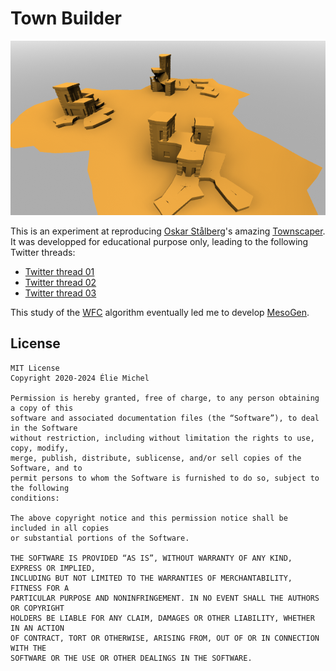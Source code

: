 Town Builder
============

![Screenshot](https://github.com/eliemichel/TownBuilder/blob/main/Wip/module%20based%20marching%20cubes.png)

This is an experiment at reproducing [Oskar Stålberg](https://oskarstalberg.com)'s amazing [Townscaper](https://store.steampowered.com/app/1291340/Townscaper). It was developped for educational purpose only, leading to the following Twitter threads:

 - [Twitter thread 01](https://twitter.com/exppad/status/1261950965189672961)
 - [Twitter thread 02](https://twitter.com/exppad/status/1267045322116734977)
 - [Twitter thread 03](https://twitter.com/exppad/status/1283520023798198273)

This study of the [WFC](https://github.com/mxgmn/WaveFunctionCollapse) algorithm eventually led me to develop [MesoGen](https://eliemichel.github.io/MesoGen/).

License
-------

```
MIT License
Copyright 2020-2024 Élie Michel

Permission is hereby granted, free of charge, to any person obtaining a copy of this
software and associated documentation files (the “Software”), to deal in the Software
without restriction, including without limitation the rights to use, copy, modify,
merge, publish, distribute, sublicense, and/or sell copies of the Software, and to
permit persons to whom the Software is furnished to do so, subject to the following
conditions:

The above copyright notice and this permission notice shall be included in all copies
or substantial portions of the Software.

THE SOFTWARE IS PROVIDED “AS IS”, WITHOUT WARRANTY OF ANY KIND, EXPRESS OR IMPLIED,
INCLUDING BUT NOT LIMITED TO THE WARRANTIES OF MERCHANTABILITY, FITNESS FOR A
PARTICULAR PURPOSE AND NONINFRINGEMENT. IN NO EVENT SHALL THE AUTHORS OR COPYRIGHT
HOLDERS BE LIABLE FOR ANY CLAIM, DAMAGES OR OTHER LIABILITY, WHETHER IN AN ACTION
OF CONTRACT, TORT OR OTHERWISE, ARISING FROM, OUT OF OR IN CONNECTION WITH THE
SOFTWARE OR THE USE OR OTHER DEALINGS IN THE SOFTWARE.
```
